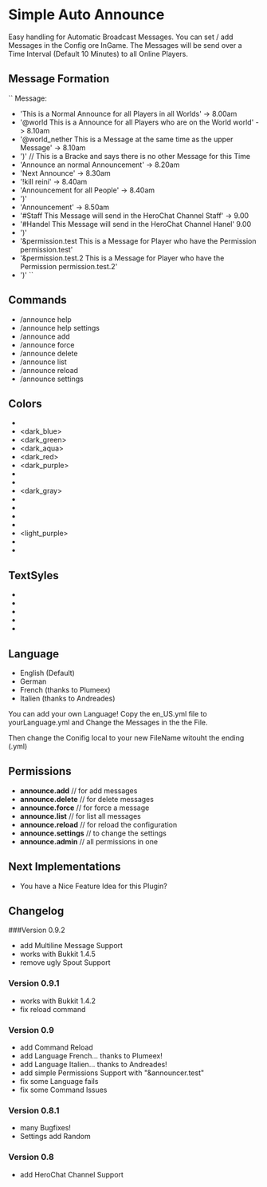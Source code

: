 # Simple Auto Announce

Easy handling for Automatic Broadcast Messages. You can set / add Messages in the Config ore InGame. The Messages will be send over a Time Interval (Default 10 Minutes) to all Online Players.


## Message Formation
``
Message:
  - 'This is a Normal Announce for all Players in all Worlds'  -> 8.00am
  - '@world This is a Announce for all Players who are on the World world' -> 8.10am
  - '@world_nether This is a Message at the same time as the upper Message' -> 8.10am
  - ')' // This is a Bracke and says there is no other Message for this Time
  - 'Announce an normal Announcement' -> 8.20am
  - 'Next Announce' -> 8.30am
  - '!kill reini' -> 8.40am
  - 'Announcement for all People' -> 8.40am
  - ')'
  - 'Announcement' -> 8.50am
  - '#Staff This Message will send in the HeroChat Channel Staff' -> 9.00
  - '#Handel This Message will send in the HeroChat Channel Hanel' 9.00
  - ')'
  - '&permission.test This is a Message for Player who have the Permission <bold>permission.test'
  - '&permission.test.2 This is a <underline>Message<reset> for Player who have the Permission <bold>permission.test.2'
  - ')'
``

## Commands
- /announce help
- /announce help settings
- /announce add
- /announce force
- /announce delete
- /announce list
- /announce reload
- /announce settings

## Colors
- <black>
- <dark_blue>
- <dark_green>
- <dark_aqua>
- <dark_red>
- <dark_purple>
- <gold>
- <gray>
- <dark_gray>
- <blue>
- <green>
- <aqua>
- <red>
- <light_purple>
- <yellow>
- <white>

## TextSyles
- <bold>
- <underline>
- <italic>
- <strikethrough>
- <reset>

## Language
- English (Default)
- German
- French (thanks to Plumeex)
- Italien (thanks to Andreades)

You can add your own Language! Copy the en_US.yml file to 
yourLanguage.yml and Change the Messages in the the File.

Then change the Conifig local to your new FileName witouht 
the ending (.yml)

## Permissions
- **announce.add**  // for add messages
- **announce.delete** // for delete messages
- **announce.force** // for force a message
- **announce.list** // for list all messages
- **announce.reload** // for reload the configuration
- **announce.settings** // to change the settings
- **announce.admin** // all permissions in one

## Next Implementations
- You have a Nice Feature Idea for this Plugin?

## Changelog

###Version 0.9.2
* add Multiline Message Support
* works with Bukkit 1.4.5
* remove ugly Spout Support

### Version 0.9.1
* works with Bukkit 1.4.2
* fix reload command

### Version 0.9
* add Command Reload
* add Language French... thanks to Plumeex!
* add Language Italien... thanks to Andreades!
* add simple Permissions Support with "&announcer.test"
* fix some Language fails
* fix some Command Issues

### Version 0.8.1
* many Bugfixes!
* Settings add Random

### Version 0.8
* add HeroChat Channel Support
